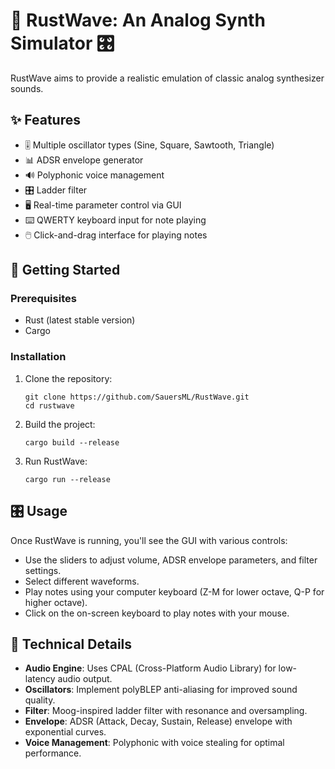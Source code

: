 # 🎹 RustWave: An Analog Synth Simulator 🎛️
RustWave aims to provide a realistic emulation of classic analog synthesizer sounds.

## ✨ Features

- 🎚️ Multiple oscillator types (Sine, Square, Sawtooth, Triangle)
- 📊 ADSR envelope generator
- 🔊 Polyphonic voice management
- 🎛️ Ladder filter
- 🖥️ Real-time parameter control via GUI
- ⌨️ QWERTY keyboard input for note playing
- 🖱️ Click-and-drag interface for playing notes

## 🚀 Getting Started

### Prerequisites

- Rust (latest stable version)
- Cargo

### Installation

1. Clone the repository:
   ```
   git clone https://github.com/SauersML/RustWave.git
   cd rustwave
   ```

2. Build the project:
   ```
   cargo build --release
   ```

3. Run RustWave:
   ```
   cargo run --release
   ```

## 🎛️ Usage

Once RustWave is running, you'll see the GUI with various controls:

- Use the sliders to adjust volume, ADSR envelope parameters, and filter settings.
- Select different waveforms.
- Play notes using your computer keyboard (Z-M for lower octave, Q-P for higher octave).
- Click on the on-screen keyboard to play notes with your mouse.

## 🧪 Technical Details

- **Audio Engine**: Uses CPAL (Cross-Platform Audio Library) for low-latency audio output.
- **Oscillators**: Implement polyBLEP anti-aliasing for improved sound quality.
- **Filter**: Moog-inspired ladder filter with resonance and oversampling.
- **Envelope**: ADSR (Attack, Decay, Sustain, Release) envelope with exponential curves.
- **Voice Management**: Polyphonic with voice stealing for optimal performance.
